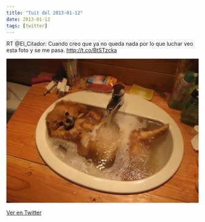 ```yaml
---
title: "Tuit del 2013-01-12"
date: 2013-01-12
tags: [twitter]
---
```


RT @El_Citador: Cuando creo que ya no queda nada por lo que luchar veo esta foto y se me pasa. http://t.co/BtSTzcka

![Imagen](/assets/images/290215121089863680-BAbtVp2CEAAn3V-.jpg)

[Ver en Twitter](https://twitter.com/i/web/status/290215121089863680)
